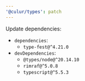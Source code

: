 ```yaml
---
'@culur/types': patch
---
```


Update dependencies:

- `dependencies`:
  - `type-fest@^4.21.0`
- `devDependencies`:
  - `@types/node@^20.14.10`
  - `rimraf@^5.0.8`
  - `typescript@^5.5.3`
